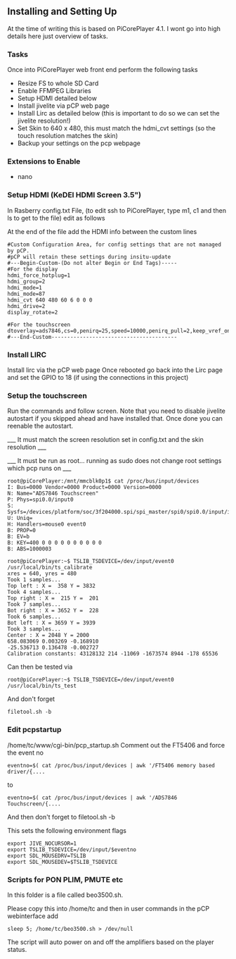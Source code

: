 ## Installing and Setting Up

At the time of writing this is based on PiCorePlayer 4.1. I wont go into high details here just overview of tasks.

### Tasks

Once into PiCorePlayer web front end perform the following tasks

* Resize FS to whole SD Card
* Enable FFMPEG Libraries
* Setup HDMI detailed below
* Install jivelite via pCP web page
* Install Lirc as detailed below (this is important to do so we can set the jivelite resolution!)
* Set Skin to 640 x 480, this must match the hdmi_cvt settings (so the touch resolution matches the skin)
* Backup your settings on the pcp webpage




### Extensions to Enable
* nano


### Setup HDMI (KeDEI HDMI Screen 3.5")

In Rasberry config.txt File, (to edit ssh to PiCorePlayer, type m1, c1 and then ls to get to the file) edit as follows

At the end of the file add the HDMI info between the custom lines
```
#Custom Configuration Area, for config settings that are not managed by pCP.
#pCP will retain these settings during insitu-update
#---Begin-Custom-(Do not alter Begin or End Tags)-----
#For the display
hdmi_force_hotplug=1
hdmi_group=2
hdmi_mode=1
hdmi_mode=87
hdmi_cvt 640 480 60 6 0 0 0
hdmi_drive=2
display_rotate=2

#For the touchscreen
dtoverlay=ads7846,cs=0,penirq=25,speed=10000,penirq_pull=2,keep_vref_on=1,xohms=150
#---End-Custom----------------------------------------
```

### Install LIRC

Install lirc via the pCP web page
Once rebooted go back into the Lirc page and set the GPIO to 18 (if using the connections in this project)

### Setup the touchscreen

Run the commands and follow screen. Note that you need to disable jivelite autostart if you skipped ahead and have installed that. Once done you can reenable the autostart.

___ It must match the screen resolution set in config.txt and the skin resolution ___

___ It must be run as root... running as sudo does not change root settings which pcp runs on ___

```
root@piCorePlayer:/mnt/mmcblk0p1$ cat /proc/bus/input/devices
I: Bus=0000 Vendor=0000 Product=0000 Version=0000
N: Name="ADS7846 Touchscreen"
P: Phys=spi0.0/input0
S: Sysfs=/devices/platform/soc/3f204000.spi/spi_master/spi0/spi0.0/input/input0
U: Uniq=
H: Handlers=mouse0 event0
B: PROP=0
B: EV=b
B: KEY=400 0 0 0 0 0 0 0 0 0 0
B: ABS=1000003

root@piCorePlayer:~$ TSLIB_TSDEVICE=/dev/input/event0 /usr/local/bin/ts_calibrate
xres = 640, yres = 480
Took 1 samples...
Top left : X =  358 Y = 3832
Took 4 samples...
Top right : X =  215 Y =  201
Took 7 samples...
Bot right : X = 3652 Y =  228
Took 6 samples...
Bot left : X = 3659 Y = 3939
Took 3 samples...
Center : X = 2048 Y = 2000
658.083069 0.003269 -0.168910
-25.536713 0.136478 -0.002727
Calibration constants: 43128132 214 -11069 -1673574 8944 -178 65536
```
Can then be tested via
```
root@piCorePlayer:~$ TSLIB_TSDEVICE=/dev/input/event0 /usr/local/bin/ts_test
```

And don't forget
```
filetool.sh -b
```

### Edit pcpstartup
/home/tc/www/cgi-bin/pcp_startup.sh
Comment out the FT5406 and force the event no
```
eventno=$( cat /proc/bus/input/devices | awk '/FT5406 memory based driver/{....
```
to
```
eventno=$( cat /proc/bus/input/devices | awk '/ADS7846 Touchscreen/{....
```
And then don't forget to filetool.sh -b

This sets the following environment flags

```
export JIVE_NOCURSOR=1
export TSLIB_TSDEVICE=/dev/input/$eventno
export SDL_MOUSEDRV=TSLIB
export SDL_MOUSEDEV=$TSLIB_TSDEVICE

```
### Scripts for PON PLIM, PMUTE etc
In this folder is a file called beo3500.sh.

Please copy this into /home/tc and then in user commands in the pCP webinterface add

```
sleep 5; /home/tc/beo3500.sh > /dev/null
```

The script will auto power on and off the amplifiers based on the player status.


